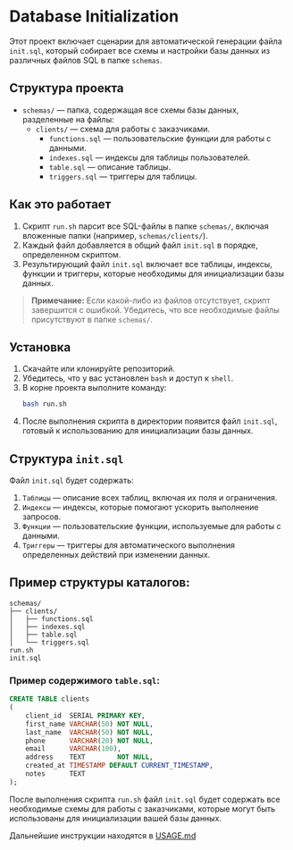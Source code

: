 # Database Initialization

Этот проект включает сценарии для автоматической генерации файла `init.sql`, который собирает все схемы и настройки базы
данных из различных файлов SQL в папке `schemas`.

## Структура проекта

- `schemas/` — папка, содержащая все схемы базы данных, разделенные на файлы:
  - `clients/` — схема для работы с заказчиками.
    - `functions.sql` — пользовательские функции для работы с данными.
    - `indexes.sql` — индексы для таблицы пользователей.
    - `table.sql` — описание таблицы.
    - `triggers.sql` — триггеры для таблицы.

## Как это работает

1. Скрипт `run.sh` парсит все SQL-файлы в папке `schemas/`, включая вложенные папки (например, `schemas/clients/`).
2. Каждый файл добавляется в общий файл `init.sql` в порядке, определенном скриптом.
3. Результирующий файл `init.sql` включает все таблицы, индексы, функции и триггеры, которые необходимы для
   инициализации базы данных.

> **Примечание:** Если какой-либо из файлов отсутствует, скрипт завершится с ошибкой. Убедитесь, что все необходимые
> файлы присутствуют в папке `schemas/`.

## Установка

1. Скачайте или клонируйте репозиторий.
2. Убедитесь, что у вас установлен `bash` и доступ к `shell`.
3. В корне проекта выполните команду:
   ```bash
   bash run.sh
   ```
4. После выполнения скрипта в директории появится файл `init.sql`, готовый к использованию для инициализации базы
   данных.

## Структура `init.sql`

Файл `init.sql` будет содержать:

1. `Таблицы` — описание всех таблиц, включая их поля и ограничения.
2. `Индексы` — индексы, которые помогают ускорить выполнение запросов.
3. `Функции` — пользовательские функции, используемые для работы с данными.
4. `Триггеры` — триггеры для автоматического выполнения определенных действий при изменении данных.

## Пример структуры каталогов:

```plaintext
schemas/
├── clients/
│   ├── functions.sql
│   ├── indexes.sql
│   ├── table.sql
│   └── triggers.sql
run.sh
init.sql
```

### Пример содержимого `table.sql`:

```sql
CREATE TABLE clients
(
    client_id  SERIAL PRIMARY KEY,
    first_name VARCHAR(50) NOT NULL,
    last_name  VARCHAR(50) NOT NULL,
    phone      VARCHAR(20) NOT NULL,
    email      VARCHAR(100),
    address    TEXT        NOT NULL,
    created_at TIMESTAMP DEFAULT CURRENT_TIMESTAMP,
    notes      TEXT
);
```

После выполнения скрипта `run.sh` файл `init.sql` будет содержать все необходимые схемы для работы с заказчиками,
которые могут быть использованы для инициализации вашей базы данных.

Дальнейшие инструкции находятся в [USAGE.md](USAGE.md)
